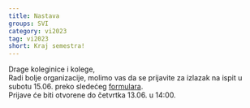 ```yaml
---
title: Nastava
groups: SVI
category: vi2023
tag: vi2023
short: Kraj semestra!
---
```


Drage koleginice i kolege,  
Radi bolje organizacije, molimo vas da se prijavite za izlazak na ispit u subotu 15.06. preko sledećeg [formulara](https://forms.gle/kFHVvUZbKiHYMeL16).  
Prijave će biti otvorene do četvrtka 13.06. u 14:00.  

